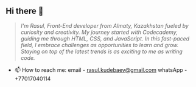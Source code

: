 ## Hi there 👋

<!--
**rkudebayev/rkudebayev** is a ✨ _special_ ✨ repository because its `README.md` (this file) appears on your GitHub profile.
-->
> *I'm Rasul, Front-End developer from  Almaty, Kazakhstan fueled by curiosity and creativity.*
> *My journey started with Codecademy, guiding me through HTML, CSS, and JavaScript.*
> *In this fast-paced field, I embrace challenges as opportunities to learn and grow.*
> *Staying on top of the latest trends is as exciting to me as writing code.*

- 📫 How to reach me: email - rasul.kudebaev@gmail.com
                      whatsApp - +77017040114
